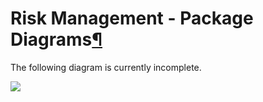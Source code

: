 Risk Management - Package Diagrams[¶](#Risk-Management-Package-Diagrams)
========================================================================

The following diagram is currently incomplete.

![](package-diagram.png)

